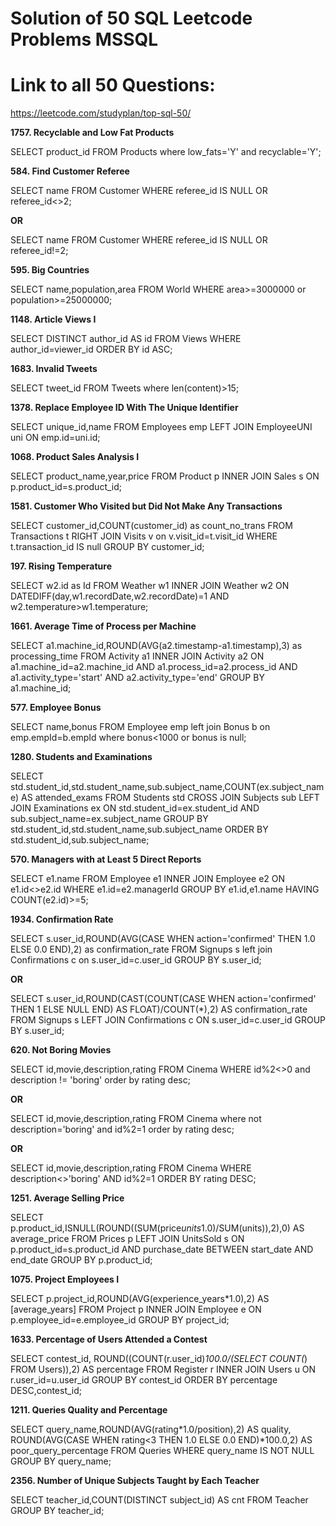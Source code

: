 # Solution of 50 SQL Leetcode Problems MSSQL
# Link to all 50 Questions: 
https://leetcode.com/studyplan/top-sql-50/

**1757. Recyclable and Low Fat Products**

SELECT product_id FROM Products where low_fats='Y' and recyclable='Y';

**584. Find Customer Referee**

SELECT name FROM Customer WHERE referee_id IS NULL OR referee_id<>2;

  **OR**

SELECT name FROM Customer WHERE referee_id IS NULL OR referee_id!=2;

**595. Big Countries**

SELECT name,population,area FROM World WHERE area>=3000000 or population>=25000000;

**1148. Article Views I**

SELECT DISTINCT author_id AS id FROM Views WHERE author_id=viewer_id ORDER BY id ASC;

**1683. Invalid Tweets**

SELECT tweet_id FROM Tweets where len(content)>15;

**1378. Replace Employee ID With The Unique Identifier**

SELECT unique_id,name FROM Employees emp LEFT JOIN EmployeeUNI uni ON emp.id=uni.id;

**1068. Product Sales Analysis I**

SELECT product_name,year,price FROM Product p INNER JOIN Sales s ON p.product_id=s.product_id;

**1581. Customer Who Visited but Did Not Make Any Transactions**

SELECT customer_id,COUNT(customer_id) as count_no_trans FROM Transactions t RIGHT JOIN Visits v on v.visit_id=t.visit_id WHERE t.transaction_id IS null GROUP BY customer_id;

**197. Rising Temperature**

SELECT w2.id as Id FROM Weather w1 INNER JOIN Weather w2 ON DATEDIFF(day,w1.recordDate,w2.recordDate)=1 AND w2.temperature>w1.temperature;

**1661. Average Time of Process per Machine**

SELECT a1.machine_id,ROUND(AVG(a2.timestamp-a1.timestamp),3) as processing_time FROM Activity a1 INNER JOIN Activity a2 ON a1.machine_id=a2.machine_id AND a1.process_id=a2.process_id AND a1.activity_type='start' AND a2.activity_type='end' GROUP BY a1.machine_id;

**577. Employee Bonus**

SELECT name,bonus FROM Employee emp left join Bonus b on emp.empId=b.empId where bonus<1000 or bonus is null;

**1280. Students and Examinations**

SELECT std.student_id,std.student_name,sub.subject_name,COUNT(ex.subject_name) AS attended_exams FROM Students std CROSS JOIN Subjects sub LEFT JOIN Examinations ex ON std.student_id=ex.student_id AND sub.subject_name=ex.subject_name GROUP BY std.student_id,std.student_name,sub.subject_name ORDER BY std.student_id,sub.subject_name;

**570. Managers with at Least 5 Direct Reports**

SELECT e1.name FROM Employee e1 INNER JOIN Employee e2 ON e1.id<>e2.id WHERE e1.id=e2.managerId GROUP BY e1.id,e1.name HAVING COUNT(e2.id)>=5;

**1934. Confirmation Rate**

SELECT s.user_id,ROUND(AVG(CASE WHEN action='confirmed' THEN 1.0 ELSE 0.0 END),2) as confirmation_rate FROM Signups s left join Confirmations c on s.user_id=c.user_id GROUP BY s.user_id;

**OR**

SELECT s.user_id,ROUND(CAST(COUNT(CASE WHEN action='confirmed' THEN 1 ELSE NULL END) AS FLOAT)/COUNT(*),2) AS confirmation_rate FROM Signups s LEFT JOIN Confirmations c ON s.user_id=c.user_id GROUP BY s.user_id;

**620. Not Boring Movies**

SELECT id,movie,description,rating FROM Cinema WHERE id%2<>0 and description != 'boring' order by rating desc;

**OR**

SELECT id,movie,description,rating FROM Cinema where not description='boring' and id%2=1 order by rating desc;

**OR**

SELECT id,movie,description,rating FROM Cinema WHERE description<>'boring' AND id%2=1 ORDER BY rating DESC;

**1251. Average Selling Price**

SELECT p.product_id,ISNULL(ROUND((SUM(price*units*1.0)/SUM(units)),2),0) AS average_price FROM Prices p LEFT JOIN UnitsSold s ON p.product_id=s.product_id AND purchase_date BETWEEN start_date AND end_date GROUP BY p.product_id;


**1075. Project Employees I**

SELECT p.project_id,ROUND(AVG(experience_years*1.0),2) AS [average_years] FROM Project p INNER JOIN Employee e ON p.employee_id=e.employee_id GROUP BY project_id;

**1633. Percentage of Users Attended a Contest**

SELECT contest_id, ROUND((COUNT(r.user_id)*100.0/(SELECT COUNT(*) FROM Users)),2) AS percentage FROM Register r INNER JOIN Users u ON r.user_id=u.user_id GROUP BY contest_id ORDER BY percentage DESC,contest_id;

**1211. Queries Quality and Percentage**

SELECT query_name,ROUND(AVG(rating*1.0/position),2) AS quality, ROUND(AVG(CASE WHEN rating<3 THEN 1.0 ELSE 0.0 END)*100.0,2) AS poor_query_percentage FROM Queries WHERE query_name IS NOT NULL GROUP BY query_name;

**2356. Number of Unique Subjects Taught by Each Teacher**

SELECT teacher_id,COUNT(DISTINCT subject_id) AS cnt FROM Teacher GROUP BY teacher_id;


